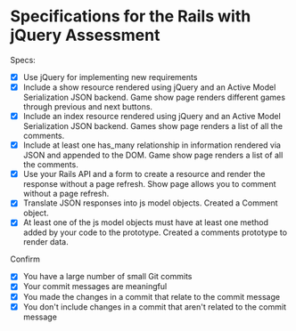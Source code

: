 # Specifications for the Rails with jQuery Assessment

Specs:
- [x] Use jQuery for implementing new requirements
- [X] Include a show resource rendered using jQuery and an Active Model Serialization JSON backend.
Game show page renders different games through previous and next buttons.
- [X] Include an index resource rendered using jQuery and an Active Model Serialization JSON backend.
Games show page renders a list of all the comments.
- [X] Include at least one has_many relationship in information rendered via JSON and appended to the DOM.
Game show page renders a list of all the comments.
- [X] Use your Rails API and a form to create a resource and render the response without a page refresh.
Show page allows you to comment without a page refresh.
- [X] Translate JSON responses into js model objects.
Created a Comment object.
- [X] At least one of the js model objects must have at least one method added by your code to the prototype.
Created a comments prototype to render data.

Confirm
- [X] You have a large number of small Git commits
- [X] Your commit messages are meaningful
- [X] You made the changes in a commit that relate to the commit message
- [X] You don't include changes in a commit that aren't related to the commit message
